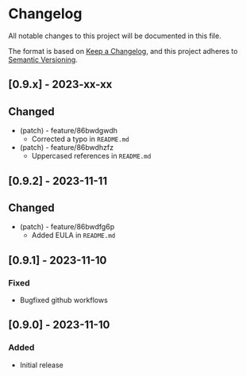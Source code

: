 # Changelog

All notable changes to this project will be documented in this file.

The format is based on [Keep a Changelog](https://keepachangelog.com/en/1.0.0/),
and this project adheres to [Semantic Versioning](https://semver.org/spec/v2.0.0.html).

## [0.9.x] - 2023-xx-xx

## Changed

- (patch) - feature/86bwdgwdh
  - Corrected a typo in `README.md`
- (patch) - feature/86bwdhzfz
  - Uppercased references in `README.md`

## [0.9.2] - 2023-11-11

## Changed

- (patch) - feature/86bwdfg6p
  - Added EULA in `README.md`

## [0.9.1] - 2023-11-10

### Fixed

- Bugfixed github workflows

## [0.9.0] - 2023-11-10

### Added

- Initial release
